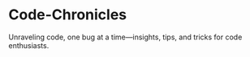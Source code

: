 # Code-Chronicles
Unraveling code, one bug at a time—insights, tips, and tricks for code enthusiasts.

